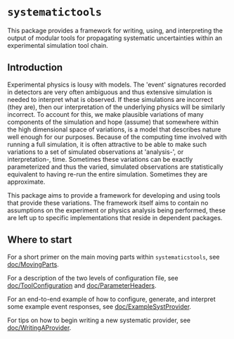 # `systematictools`

  This package provides a framework for writing, using, and interpreting the output of modular tools for propagating systematic uncertainties within an experimental simulation tool chain.

## Introduction

  Experimental physics is lousy with models. The 'event' signatures recorded in
  detectors are very often ambiguous and thus extensive simulation is needed to
  interpret what is observed. If these simulations are incorrect (they are),
  then our interpretation of the underlying physics will be similarly
  incorrect. To account for this, we make plausible variations of many
  components of the simulation and hope (assume) that somewhere within the high
  dimensional space of variations, is a model that describes nature well enough
  for our purposes. Because of the computing time involved with running a full
  simulation, it is often attractive to be able to make such variations to
  a set of simulated observations at 'analysis-', or interpretation-, time.
  Sometimes these variations can be exactly parameterized and thus the varied, simulated observations are statistically equivalent to having re-run the entire simulation. Sometimes they are approximate.

  This package aims to provide a framework for developing and using tools that provide these variations. The framework itself aims to contain no assumptions on the experiment or physics analysis being performed, these are left up to specific implementations that reside in dependent packages.

## Where to start

  For a short primer on the main moving parts within `systematicstools`, see [doc/MovingParts](sytematicstools/doc/MovingParts.md).

  For a description of the two levels of configuration file, see [doc/ToolConfiguration](sytematicstools/doc/ToolConfiguration.md) and [doc/ParameterHeaders](sytematicstools/doc/ParameterHeaders.md).

  For an end-to-end example of how to configure, generate, and interpret some example event responses, see [doc/ExampleSystProvider](sytematicstools/doc/ExampleSystProvider.md).

  For tips on how to begin writing a new systematic provider, see [doc/WritingAProvider](sytematicstools/doc/WritingAProvider.md).
